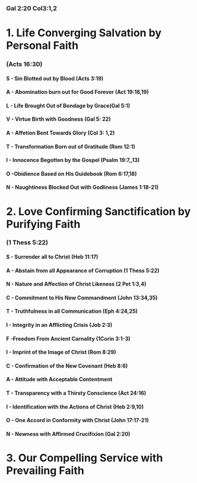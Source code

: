 ### Gal  2:20 Col3:1,2

# 1. Life Converging Salvation by Personal Faith
### (Acts 16:30)

#### S - Sin Blotted out by Blood (Acts 3:19)
#### A - Abomination burn out for Good Forever (Act 19:18,19)
#### L - Life Brought Out of Bondage by Grace(Gal 5:1)
#### V - Virtue Birth with Goodness (Gal 5: 22)
#### A - Affetion Bent Towards Glory (Col 3: 1,2)
#### T - Transformation Born out of Gratitude (Rom 12:1)
#### I - Innocence Begotten by the Gospel (Psalm 19:7,,13)
#### O -Obidience Based on His Guidebook (Rom 6:17,18)
#### N - Naughtiness Blocked Out with Godliness (James 1:18-21)

# 2. Love Confirming Sanctification by Purifying Faith
### (1 Thess 5:22)

#### S - Surrender all to Christ (Heb 11:17)
#### A - Abstain from all Appearance of Corruption (1 Thess 5:22)
#### N - Nature and Affection of Christ Likeness (2 Pet 1:3,4)
#### C - Commitment to His New Commandment (John 13:34,35)
#### T - Truthfulness in all Communication (Eph 4:24,25)
#### I - Integrity in an Afflicting Crisis (Job 2:3)
#### F -Freedom From Ancient Carnality (1Corin 3:1-3)
#### I - Imprint of the Image of Christ (Rom 8:29)
#### C - Confirmation of the New Covenant (Heb 8:6)
#### A - Attitude with Acceptable Contentment
#### T - Transparency with a Thirsty Conscience (Act 24:16)
#### I - Identification with the Actions of Christ (Heb 2:9,10)
#### O - One Accord in Conformity with Christ (John 17:17-21)
#### N - Newness with Affirmed Crucifixion (Gal 2:20)

# 3. Our Compelling Service with Prevailing Faith 

